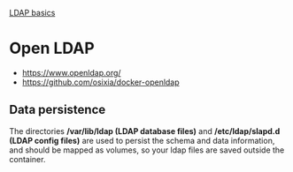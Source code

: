 [LDAP basics](pages/infrastructure/ldap)

# Open LDAP

* https://www.openldap.org/
* https://github.com/osixia/docker-openldap

## Data persistence
The directories **/var/lib/ldap (LDAP database files)** and **/etc/ldap/slapd.d (LDAP config files)** are used to persist the schema and data information, and should be mapped as volumes, so your ldap files are saved outside the container.
